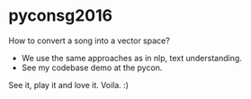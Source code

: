 # pyconsg2016

How to convert a song into a vector space?

- We use the same approaches as in nlp, text understanding.
- See my codebase demo at the pycon.

See it, play it and love it. Voila. :)
